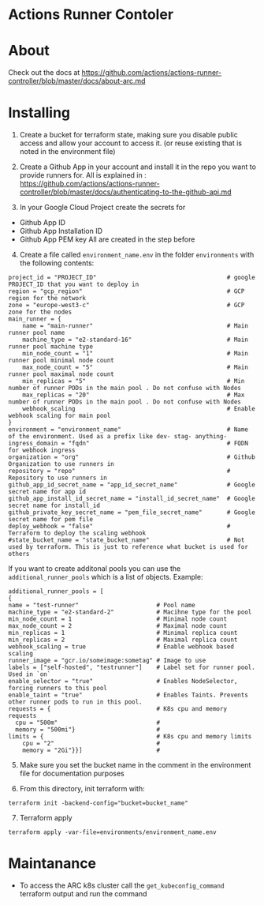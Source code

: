 <!--
    Licensed to the Apache Software Foundation (ASF) under one
    or more contributor license agreements.  See the NOTICE file
    distributed with this work for additional information
    regarding copyright ownership.  The ASF licenses this file
    to you under the Apache License, Version 2.0 (the
    "License"); you may not use this file except in compliance
    with the License.  You may obtain a copy of the License at

      http://www.apache.org/licenses/LICENSE-2.0

    Unless required by applicable law or agreed to in writing, software
    distributed under the License is distributed on an "AS IS" BASIS,
    WITHOUT WARRANTIES OR CONDITIONS OF ANY KIND, either express or implied.
    See the License for the specific language governing permissions and
    limitations under the License.
-->

# Actions Runner Contoler

# About
Check out the docs at https://github.com/actions/actions-runner-controller/blob/master/docs/about-arc.md

# Installing
1. Create a bucket for terraform state, making sure you disable public access and allow your account to access it. (or reuse existing that is noted in the environment file)

2. Create a Github App in your account and install it in the repo you want to provide runners for.
All is explained in : https://github.com/actions/actions-runner-controller/blob/master/docs/authenticating-to-the-github-api.md

3. In your Google Cloud Project create the secrets for
- Github App ID
- Github App Installation ID
- Github App PEM key
All are created in the step before

4. Create a file called `environment_name.env` in the folder `environments` with the following contents:
```
project_id = "PROJECT_ID"                                     # google PROJECT_ID that you want to deploy in
region = "gcp_region"                                         # GCP region for the network
zone = "europe-west3-c"                                       # GCP zone for the nodes
main_runner = {
    name = "main-runner"                                      # Main runner pool name
    machine_type = "e2-standard-16"                           # Main runner pool machine type
    min_node_count = "1"                                      # Main runner pool minimal node count
    max_node_count = "5"                                      # Main runner pool maximal node count
    min_replicas = "5"                                        # Min number of runner PODs in the main pool . Do not confuse with Nodes
    max_replicas = "20"                                       # Max number of runner PODs in the main pool . Do not confuse with Nodes
    webhook_scaling                                           # Enable webhook scaling for main pool
}
environment = "environment_name"                              # Name of the environment. Used as a prefix like dev- stag- anything-
ingress_domain = "fqdn"                                       # FQDN for webhook ingress
organization = "org"                                          # Github Organization to use runners in
repository = "repo"                                           # Repository to use runners in
github_app_id_secret_name = "app_id_secret_name"              # Google secret name for app id
github_app_install_id_secret_name = "install_id_secret_name"  # Google secret name for install_id
github_private_key_secret_name = "pem_file_secret_name"       # Google secret name for pem file
deploy_webhook = "false"                                      # Terraform to deploy the scaling webhook
#state_bucket_name = "state_bucket_name"                      # Not used by terraform. This is just to reference what bucket is used for others
```
If you want to create additonal pools you can use the `additional_runner_pools` which is a list of objects. Example:
```
additional_runner_pools = [
{
name = "test-runner"                      # Pool name
machine_type = "e2-standard-2"            # Macihne type for the pool
min_node_count = 1                        # Minimal node count
max_node_count = 2                        # Maximal node count
min_replicas = 1                          # Minimal replica count
min_replicas = 2                          # Maximal replica count
webhook_scaling = true                    # Enable webhook based scaling
runner_image = "gcr.io/someimage:sometag" # Image to use
labels = ["self-hosted", "testrunner"]    # Label set for runner pool. Used in `on`
enable_selector = "true"                  # Enables NodeSelector, forcing runners to this pool
enable_taint = "true"                     # Enables Taints. Prevents other runner pods to run in this pool.
requests = {                              # K8s cpu and memory requests
  cpu = "500m"                            #
  memory = "500mi"}                       #
limits = {                                # K8s cpu and memory limits
    cpu = "2"                             #
    memory = "2Gi"}}]                     #

```



5. Make sure you set the bucket name in the comment in the environment file for documentation purposes

6.  From this directory, init terraform with:
```
terraform init -backend-config="bucket=bucket_name"
```
7. Terraform apply
```
terraform apply -var-file=environments/environment_name.env
```

# Maintanance

- To access the ARC k8s cluster call the `get_kubeconfig_command` terraform output and run the command

